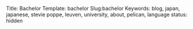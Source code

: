 Title: Bachelor
Template: bachelor
Slug:bachelor
Keywords: blog, japan, japanese, stevie poppe, leuven, university, about, pelican, language
status: hidden

